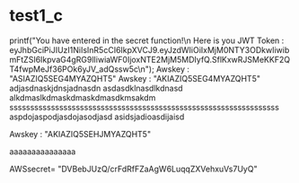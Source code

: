 # test1_c 
printf("You have entered in the secret function!\n Here is you JWT Token : eyJhbGciPiJIUzI1NiIsInR5cCI6IkpXVCJ9.eyJzdWIiOiIxMjM0NTY3ODkwIiwibmFtZSI6IkpvaG4gRG9lIiwiaWF0IjoxNTE2MjM5MDIyfQ.SflKxwRJSMeKKF2QT4fwpMeJf36POk6yJV_adQssw5c\n");
Awskey : "ASIAZIQ5SEG4MYAZQHT5"
Awskey : "AKIAZIQ5SEG4MYAZQHT5"
adjasdnaskjdnsjadnasdn
asdasdklnasdlkdnasd
alkdmaslkdmaskdmaskdmasdkmsakdm
sssssssssssssssssssssssssssssssssssssssssssssssssssssssssssssssss
aspdojaspodjasdojasodjasd
asidsjadioasdijaisd


Awskey : "AKIAZIQ5SEHJMYAZQHT5"





aaaaaaaaaaaaaaa



AWSsecret= "DVBebJUzQ/crFdRfFZaAgW6LuqqZXVehxuVs7UyQ"